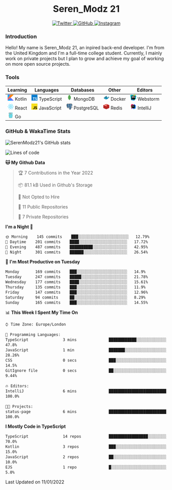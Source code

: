 <div align="center">
  <h1>Seren_Modz 21</h1>
  <a href="https://twitter.com/SerenModz21">
    <img alt="Twitter" src="https://img.shields.io/badge/twitter%20-%231DA1F2.svg?&style=for-the-badge&logo=Twitter&logoColor=white">
  </a>
  <a href="https://github.com/SerenModz21">
    <img alt="GitHub" src="https://img.shields.io/badge/github%20-%23121011.svg?&style=for-the-badge&logo=github&logoColor=white">
  </a>
  <a href="https://www.instagram.com/serenmodz21">
    <img alt="Instagram" src="https://img.shields.io/badge/instagram%20-%23E4405F.svg?&style=for-the-badge&logo=Instagram&logoColor=white">
  </a>
</div>

### Introduction

Hello! My name is Seren_Modz 21, an inpired back-end developer. I'm from the United Kingdom and I'm a full-time college student. Currently, I mainly work on private projects but I plan to grow and achieve my goal of working on more open source projects. 

### Tools

 **Learning**                                        | **Languages**                                               | **Databases**                                               | **Other**                                           | **Editors**                                                  
-----------------------------------------------------|-------------------------------------------------------------|-------------------------------------------------------------|-----------------------------------------------------|--------------------------------------------------------------
 <img width="19px" src="./assets/kotlin.svg"> Kotlin | <img width="19px" src="./assets/typescript.svg"> TypeScript | <img width="19px" src="./assets/mongodb.svg"> MongoDB       | <img width="19px" src="./assets/docker.svg"> Docker | <img width="19px" src="./assets/webstorm.svg"> Webstorm      
 <img width="19px" src="./assets/react.svg"> React   | <img width="19px" src="./assets/javascript.svg"> JavaScript | <img width="19px" src="./assets/postgresql.svg"> PostgreSQL | <img width="19px" src="./assets/redis.svg"> Redis   | <img width="19px" src="./assets/intellij-idea.svg"> IntelliJ
 <img width="19px" src="./assets/go.svg"> Go         |                                                             |                                                             |                                                     |                                                                                                               

### GitHub & WakaTime Stats

![SerenModz21's GitHub stats](https://github-readme-stats.vercel.app/api?username=SerenModz21&show_icons=true&theme=dark)

<!--START_SECTION:waka-->
![Lines of code](https://img.shields.io/badge/From%20Hello%20World%20I%27ve%20Written-37597%20lines%20of%20code-blue)

**🐱 My Github Data** 

> 🏆 7 Contributions in the Year 2022
 > 
> 📦 81.1 kB Used in Github's Storage 
 > 
> 🚫 Not Opted to Hire
 > 
> 📜 11 Public Repositories 
 > 
> 🔑 7 Private Repositories  
 > 
**I'm a Night 🦉** 

```text
🌞 Morning    145 commits    ███░░░░░░░░░░░░░░░░░░░░░░   12.79% 
🌆 Daytime    201 commits    ████░░░░░░░░░░░░░░░░░░░░░   17.72% 
🌃 Evening    487 commits    ██████████░░░░░░░░░░░░░░░   42.95% 
🌙 Night      301 commits    ██████░░░░░░░░░░░░░░░░░░░   26.54%

```
📅 **I'm Most Productive on Tuesday** 

```text
Monday       169 commits    ███░░░░░░░░░░░░░░░░░░░░░░   14.9% 
Tuesday      247 commits    █████░░░░░░░░░░░░░░░░░░░░   21.78% 
Wednesday    177 commits    ████░░░░░░░░░░░░░░░░░░░░░   15.61% 
Thursday     135 commits    ███░░░░░░░░░░░░░░░░░░░░░░   11.9% 
Friday       147 commits    ███░░░░░░░░░░░░░░░░░░░░░░   12.96% 
Saturday     94 commits     ██░░░░░░░░░░░░░░░░░░░░░░░   8.29% 
Sunday       165 commits    ███░░░░░░░░░░░░░░░░░░░░░░   14.55%

```


📊 **This Week I Spent My Time On** 

```text
⌚︎ Time Zone: Europe/London

💬 Programming Languages: 
TypeScript               3 mins              ████████████░░░░░░░░░░░░░   47.8% 
JavaScript               1 min               ███████░░░░░░░░░░░░░░░░░░   28.26% 
CSS                      0 secs              ███░░░░░░░░░░░░░░░░░░░░░░   14.5% 
GitIgnore file           0 secs              ██░░░░░░░░░░░░░░░░░░░░░░░   9.44%

🔥 Editors: 
IntelliJ                 6 mins              █████████████████████████   100.0%

🐱‍💻 Projects: 
status-page              6 mins              █████████████████████████   100.0%

```

**I Mostly Code in TypeScript** 

```text
TypeScript               14 repos            █████████████████░░░░░░░░   70.0% 
Kotlin                   3 repos             ███░░░░░░░░░░░░░░░░░░░░░░   15.0% 
JavaScript               2 repos             ██░░░░░░░░░░░░░░░░░░░░░░░   10.0% 
EJS                      1 repo              █░░░░░░░░░░░░░░░░░░░░░░░░   5.0%

```



 Last Updated on 11/01/2022
<!--END_SECTION:waka-->
